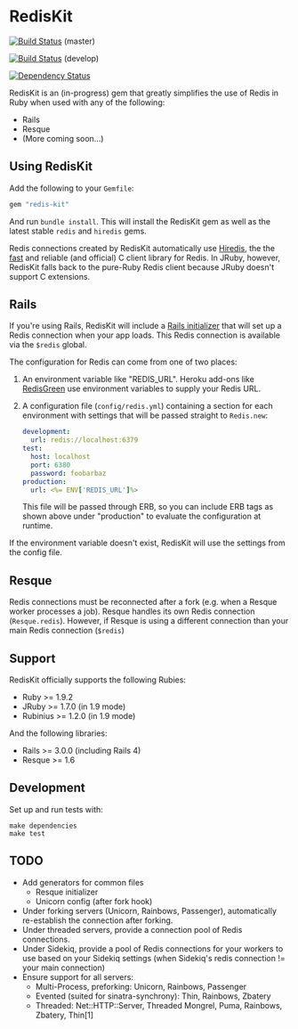 RedisKit
========

[![Build Status](https://travis-ci.org/stvp/redis-kit.png?branch=master)](https://travis-ci.org/stvp/redis-kit) (master)

[![Build Status](https://travis-ci.org/stvp/redis-kit.png?branch=develop)](https://travis-ci.org/stvp/redis-kit) (develop)

[![Dependency Status](https://gemnasium.com/stvp/redis-kit.png)](https://gemnasium.com/stvp/redis-kit)

RedisKit is an (in-progress) gem that greatly simplifies the use of Redis in
Ruby when used with any of the following:

* Rails
* Resque
* (More coming soon...)

Using RedisKit
--------------

Add the following to your `Gemfile`:

```ruby
gem "redis-kit"
```

And run `bundle install`. This will install the RedisKit gem as well as the
latest stable `redis` and `hiredis` gems.

Redis connections created by RedisKit automatically use [Hiredis][hiredis], the
the [fast][hiredis_bench] and reliable (and official) C client library for
Redis. In JRuby, however, RedisKit falls back to the pure-Ruby Redis client
because JRuby doesn't support C extensions.

[hiredis]: https://github.com/pietern/hiredis-rb
[hiredis_bench]: https://gist.github.com/894026

Rails
-----

If you're using Rails, RedisKit will include a [Rails initializer][rails_init]
that will set up a Redis connection when your app loads. This Redis connection
is available via the `$redis` global.

[rails_init]: https://github.com/stvp/redis-kit/blob/master/lib/redis-kit/railtie.rb

The configuration for Redis can come from one of two places:

1. An environment variable like "REDIS_URL". Heroku add-ons like
   [RedisGreen][rg] use environment variables to supply your Redis URL.

2. A configuration file (`config/redis.yml`) containing a section for each
   environment with settings that will be passed straight to `Redis.new`:

    ```yaml
    development:
      url: redis://localhost:6379
    test:
      host: localhost
      port: 6380
      password: foobarbaz
    production:
      url: <%= ENV['REDIS_URL']%>
    ```

    This file will be passed through ERB, so you can include ERB tags as shown
    above under "production" to evaluate the configuration at runtime.

[rg]: http://redisgreen.net

If the environment variable doesn't exist, RedisKit will use the settings from
the config file.

Resque
------

Redis connections must be reconnected after a fork (e.g. when a Resque worker
processes a job). Resque handles its own Redis connection (`Resque.redis`).
However, if Resque is using a different connection than your main Redis
connection (`$redis`)

Support
-------

RedisKit officially supports the following Rubies:

* Ruby >= 1.9.2
* JRuby >= 1.7.0 (in 1.9 mode)
* Rubinius >= 1.2.0 (in 1.9 mode)

And the following libraries:

* Rails >= 3.0.0 (including Rails 4)
* Resque >= 1.6

Development
-----------

Set up and run tests with:

    make dependencies
    make test

TODO
----

* Add generators for common files
  * Resque initializer
  * Unicorn config (after fork hook)
* Under forking servers (Unicorn, Rainbows, Passenger), automatically
  re-establish the connection after forking.
* Under threaded servers, provide a connection pool of Redis connections.
* Under Sidekiq, provide a pool of Redis connections for your workers to use
  based on your Sidekiq settings (when Sidekiq's redis connection != your main
  connection)
* Ensure support for all servers:
    * Multi-Process, preforking: Unicorn, Rainbows, Passenger
    * Evented (suited for sinatra-synchrony): Thin, Rainbows, Zbatery
    * Threaded: Net::HTTP::Server, Threaded Mongrel, Puma, Rainbows, Zbatery, Thin[1]

